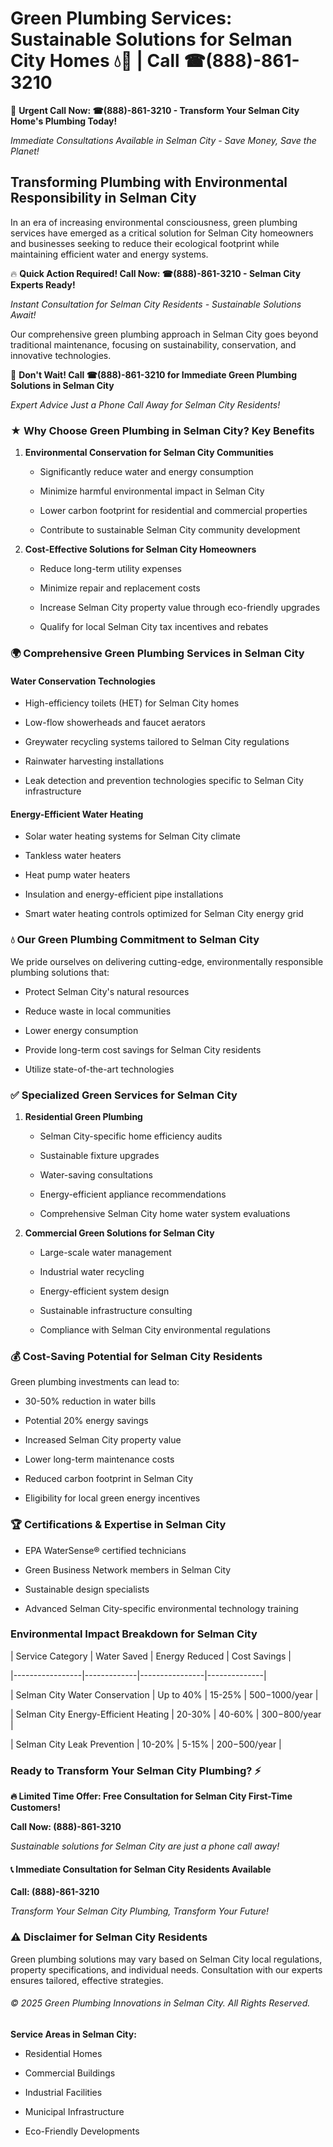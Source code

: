 # Green Plumbing Services: Sustainable Solutions for Selman City Homes 💧🌿 | Call ☎(888)-861-3210

🚨 **Urgent Call Now: ☎(888)-861-3210 - Transform Your Selman City Home's Plumbing Today!**
*Immediate Consultations Available in Selman City - Save Money, Save the Planet!*

## Transforming Plumbing with Environmental Responsibility in Selman City

In an era of increasing environmental consciousness, green plumbing services have emerged as a critical solution for Selman City homeowners and businesses seeking to reduce their ecological footprint while maintaining efficient water and energy systems. 

🔥 **Quick Action Required! Call Now: ☎(888)-861-3210 - Selman City Experts Ready!**
*Instant Consultation for Selman City Residents - Sustainable Solutions Await!*

Our comprehensive green plumbing approach in Selman City goes beyond traditional maintenance, focusing on sustainability, conservation, and innovative technologies.

🚨 **Don't Wait! Call ☎(888)-861-3210 for Immediate Green Plumbing Solutions in Selman City**
*Expert Advice Just a Phone Call Away for Selman City Residents!*

### ★ Why Choose Green Plumbing in Selman City? Key Benefits

1. **Environmental Conservation for Selman City Communities** 
   - Significantly reduce water and energy consumption
   - Minimize harmful environmental impact in Selman City
   - Lower carbon footprint for residential and commercial properties
   - Contribute to sustainable Selman City community development

2. **Cost-Effective Solutions for Selman City Homeowners** 
   - Reduce long-term utility expenses
   - Minimize repair and replacement costs
   - Increase Selman City property value through eco-friendly upgrades
   - Qualify for local Selman City tax incentives and rebates

### 🌍 Comprehensive Green Plumbing Services in Selman City

#### Water Conservation Technologies
- High-efficiency toilets (HET) for Selman City homes
- Low-flow showerheads and faucet aerators
- Greywater recycling systems tailored to Selman City regulations
- Rainwater harvesting installations
- Leak detection and prevention technologies specific to Selman City infrastructure

#### Energy-Efficient Water Heating
- Solar water heating systems for Selman City climate
- Tankless water heaters
- Heat pump water heaters
- Insulation and energy-efficient pipe installations
- Smart water heating controls optimized for Selman City energy grid

### 💧 Our Green Plumbing Commitment to Selman City

We pride ourselves on delivering cutting-edge, environmentally responsible plumbing solutions that:
- Protect Selman City's natural resources
- Reduce waste in local communities
- Lower energy consumption
- Provide long-term cost savings for Selman City residents
- Utilize state-of-the-art technologies

### ✅ Specialized Green Services for Selman City

1. **Residential Green Plumbing**
   - Selman City-specific home efficiency audits
   - Sustainable fixture upgrades
   - Water-saving consultations
   - Energy-efficient appliance recommendations
   - Comprehensive Selman City home water system evaluations

2. **Commercial Green Solutions for Selman City**
   - Large-scale water management
   - Industrial water recycling
   - Energy-efficient system design
   - Sustainable infrastructure consulting
   - Compliance with Selman City environmental regulations

### 💰 Cost-Saving Potential for Selman City Residents

Green plumbing investments can lead to:
- 30-50% reduction in water bills
- Potential 20% energy savings
- Increased Selman City property value
- Lower long-term maintenance costs
- Reduced carbon footprint in Selman City
- Eligibility for local green energy incentives

### 🏆 Certifications & Expertise in Selman City

- EPA WaterSense® certified technicians
- Green Business Network members in Selman City
- Sustainable design specialists
- Advanced Selman City-specific environmental technology training

### Environmental Impact Breakdown for Selman City

| Service Category | Water Saved | Energy Reduced | Cost Savings |
|-----------------|-------------|----------------|--------------|
| Selman City Water Conservation | Up to 40% | 15-25% | $500-$1000/year |
| Selman City Energy-Efficient Heating | 20-30% | 40-60% | $300-$800/year |
| Selman City Leak Prevention | 10-20% | 5-15% | $200-$500/year |

### Ready to Transform Your Selman City Plumbing? ⚡

**🔥 Limited Time Offer: Free Consultation for Selman City First-Time Customers!**

**Call Now: (888)-861-3210**
*Sustainable solutions for Selman City are just a phone call away!*

#### 📞 Immediate Consultation for Selman City Residents Available

**Call: (888)-861-3210**
*Transform Your Selman City Plumbing, Transform Your Future!*

### ⚠️ Disclaimer for Selman City Residents

Green plumbing solutions may vary based on Selman City local regulations, property specifications, and individual needs. Consultation with our experts ensures tailored, effective strategies.

###### © 2025 Green Plumbing Innovations in Selman City. All Rights Reserved.

**Service Areas in Selman City:** 
- Residential Homes
- Commercial Buildings
- Industrial Facilities
- Municipal Infrastructure
- Eco-Friendly Developments